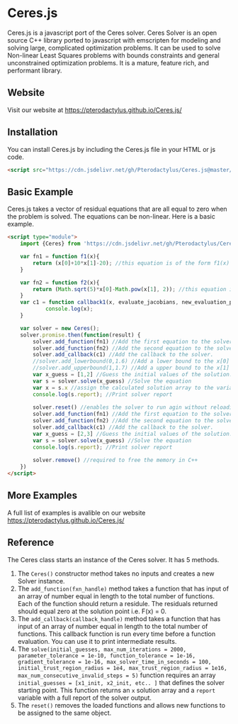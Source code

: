 
# Ceres.js
Ceres.js is a javascript port of the Ceres solver. Ceres Solver is an open source C++ library ported to javascript with emscripten for modeling and solving large, complicated optimization problems. It can be used to solve Non-linear Least Squares problems with bounds constraints and general unconstrained optimization problems. It is a mature, feature rich, and performant library.

## Website
Visit our website at https://pterodactylus.github.io/Ceres.js/

## Installation
You can install Ceres.js by including the Ceres.js file in your HTML or js code.

```HTML
<script src="https://cdn.jsdelivr.net/gh/Pterodactylus/Ceres.js@master/Ceres-v1.5.3.js"></script>
```

## Basic Example
Ceres.js takes a vector of residual equations that are all equal to zero when the problem is solved. The equations can be non-linear. Here is a basic example.

```html
<script type="module">
	import {Ceres} from 'https://cdn.jsdelivr.net/gh/Pterodactylus/Ceres.js@master/Ceres-v1.5.3.js' //Always imported via ES6 import

	var fn1 = function f1(x){
		return (x[0]+10*x[1]-20); //this equation is of the form f1(x) = 0 
	}

	var fn2 = function f2(x){
		return (Math.sqrt(5)*x[0]-Math.pow(x[1], 2)); //this equation is of the form f2(x) = 0 
	}
	var c1 = function callback1(x, evaluate_jacobians, new_evaluation_point){
			console.log(x);
	}

	var solver = new Ceres();
	solver.promise.then(function(result) { 
		solver.add_function(fn1) //Add the first equation to the solver.
		solver.add_function(fn2) //Add the second equation to the solver.
		solver.add_callback(c1) //Add the callback to the solver.
		//solver.add_lowerbound(0,1.6) //Add a lower bound to the x[0] variable
		//solver.add_upperbound(1,1.7) //Add a upper bound to the x[1] variable
		var x_guess = [1,2] //Guess the initial values of the solution.
		var s = solver.solve(x_guess) //Solve the equation
		var x = s.x //assign the calculated solution array to the variable x
		console.log(s.report); //Print solver report
		
		solver.reset() //enables the solver to run agin without reloading
		solver.add_function(fn1) //Add the first equation to the solver.
		solver.add_function(fn2) //Add the second equation to the solver.
		solver.add_callback(c1) //Add the callback to the solver.
		var x_guess = [2,3] //Guess the initial values of the solution.
		var s = solver.solve(x_guess) //Solve the equation
		console.log(s.report); //Print solver report
		
		solver.remove() //required to free the memory in C++
	})
</script>
```

## More Examples
A full list of examples is avalible on our website https://pterodactylus.github.io/Ceres.js/

## Reference
The Ceres class starts an instance of the Ceres solver. It has 5 methods.

1. The `Ceres()` constructor method takes no inputs and creates a new Solver instance.
2. The `add_function(fxn_handle)` method takes a function that has input of an array of number equal in length to the total number of functions. Each of the function should return a residule. The residuals returned should equal zero at the solution point i.e. F(x) = 0.
3. The `add_callback(callback_handle)` method takes a function that has input of an array of number equal in length to the total number of functions. This callback function is run every time before a function evaluation. You can use it to print intermediate results.
4. The `solve(initial_guesses, max_num_iterations = 2000, parameter_tolerance = 1e-10, function_tolerance = 1e-16, gradient_tolerance = 1e-16, max_solver_time_in_seconds = 100, initial_trust_region_radius = 1e4, max_trust_region_radius = 1e16, max_num_consecutive_invalid_steps = 5)` function requires an array `initial_guesses = [x1_init, x2_init, etc.. ]` that defines the solver starting point. This function returns an `x` solution array and a `report` variable with a full report of the solver output.
5. The `reset()` removes the loaded functions and allows new functions to be assigned to the same object.
